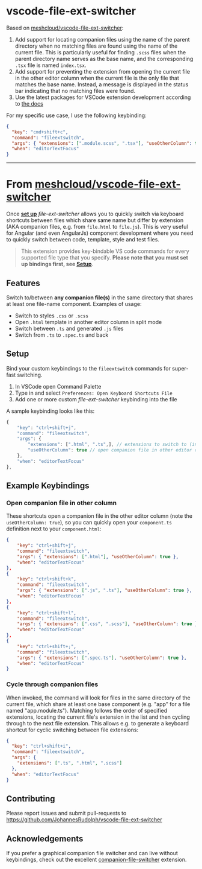 # vscode-file-ext-switcher

Based on
[meshcloud/vscode-file-ext-switcher](https://github.com/meshcloud/vscode-file-ext-switcher):

1. Add support for locating companion files using the name of the parent
   directory when no matching files are found using the name of the current
   file. This is particularly useful for finding `.scss` files when the parent
   directory name serves as the base name, and the corresponding `.tsx` file
   is named `index.tsx`.
2. Add support for preventing the extension from opening the current file in the
   other editor column when the current file is the only file that matches the
   base name. Instead, a message is displayed in the status bar indicating that
   no matching files were found.
3. Use the latest packages for VSCode extension development according to [the docs](https://code.visualstudio.com/api/get-started/your-first-extension)

For my specific use case, I use the following keybinding:

```json
{
  "key": "cmd+shift+c",
  "command": "fileextswitch",
  "args": { "extensions": [".module.scss", ".tsx"], "useOtherColumn": true },
  "when": "editorTextFocus"
}
```

---

# From [meshcloud/vscode-file-ext-switcher](https://github.com/meshcloud/vscode-file-ext-switcher)

Once **[set up](#setup)** _file-ext-switcher_ allows you to quickly switch via keyboard shortcuts between files which share same name but differ by extension (AKA companion files, e.g. from `file.html` to `file.js`).
This is very useful for Angular (and even AngularJs) component development where you need to quickly switch between code, template, style and test files.

> This extension provides key-bindable VS code commands for every supported file type that you specify.
> **Please note that you must set up bindings first, see [Setup](#setup)**.

## Features

Switch to/between **any companion file(s)** in the same directory that shares at least one file-name component. Examples of usage:

- Switch to styles `.css` or `.scss`
- Open `.html` template in another editor column in split mode
- Switch between `.ts` and generated `.js` files
- Switch from `.ts` to `.spec.ts` and back

## Setup

Bind your custom keybindings to the `fileextswitch` commands for super-fast switching.

1. In VSCode open Command Palette
2. Type in and select `Preferences: Open Keyboard Shortcuts File`
3. Add one or more custom _file-ext-switcher_ keybinding into the file

A sample keybinding looks like this:

```javascript
{
    "key": "ctrl+shift+j",
    "command": "fileextswitch",
    "args": {
        "extensions": [".html", ".ts",], // extensions to switch to (in the exact order)
        "useOtherColumn": true // open companion file in other editor column (default false)
    },
    "when": "editorTextFocus"
},
```

## Example Keybindings

### Open companion file in other column

These shortcuts open a companion file in the other editor column (note the `useOtherColumn: true`), so you can quickly open your `component.ts` definition next to your `component.html`:

```json
{
    "key": "ctrl+shift+j",
    "command": "fileextswitch",
    "args": { "extensions": [".html"], "useOtherColumn": true },
    "when": "editorTextFocus"
},
{
    "key": "ctrl+shift+k",
    "command": "fileextswitch",
    "args": { "extensions": [".js", ".ts"], "useOtherColumn": true },
    "when": "editorTextFocus"
},
{
    "key": "ctrl+shift+l",
    "command": "fileextswitch",
    "args": { "extensions": [".css", ".scss"], "useOtherColumn": true },
    "when": "editorTextFocus"
},
{
    "key": "ctrl+shift+;",
    "command": "fileextswitch",
    "args": { "extensions": [".spec.ts"], "useOtherColumn": true },
    "when": "editorTextFocus"
}
```

### Cycle through companion files

When invoked, the command will look for files in the same directory of the current file, which share at least one base component (e.g. "app" for a file named "app.module.ts"). Matching follows the order of specified extensions, locating the current file's extension in the list and then cycling through to the next file extension. This allows e.g. to generate a keyboard shortcut for cyclic switching between file extensions:

```json
{
  "key": "ctrl+shift+i",
  "command": "fileextswitch",
  "args": {
    "extensions": [".ts", ".html", ".scss"]
  },
  "when": "editorTextFocus"
}
```

## Contributing

Please report issues and submit pull-requests to https://github.com/JohannesRudolph/vscode-file-ext-switcher

## Acknowledgements

If you prefer a graphical companion file switcher and can live without keybindings, check out the excellent [companion-file-switcher](https://marketplace.visualstudio.com/items?itemName=ClementVidal.companion-file-switcher) extension.
